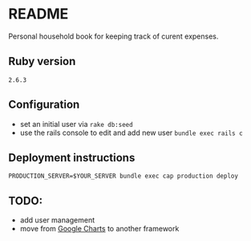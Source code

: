 # README

Personal household book for keeping track of curent expenses.

## Ruby version
`2.6.3`

## Configuration
* set an initial user via `rake db:seed`
* use the rails console to edit and add new user `bundle exec rails c`

## Deployment instructions
 `PRODUCTION_SERVER=$YOUR_SERVER bundle exec cap production deploy`

## TODO:
* add user management
* move from [Google Charts](https://developers.google.com/chart/) to another framework
